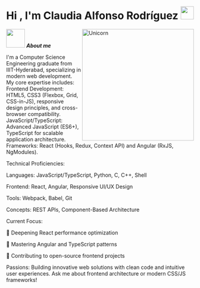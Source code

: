 <h1 align="center">Hi , I'm Claudia Alfonso Rodríguez <img src="https://media.giphy.com/media/hvRJCLFzcasrR4ia7z/giphy.gif" width="35"></h1>


<img align="right" width=300px alt="Unicorn" src="https://c.tenor.com/GN73MKBawZYAAAAi/busy-cute.gif" />

<img src="https://media.giphy.com/media/ObNTw8Uzwy6KQ/giphy.gif" width="50px">&nbsp;***About me***

I'm a Computer Science Engineering graduate from IIIT-Hyderabad, specializing in modern web development. My core expertise includes:
Frontend Development: HTML5, CSS3 (Flexbox, Grid, CSS-in-JS), responsive design principles, and cross-browser compatibility.
JavaScript/TypeScript: Advanced JavaScript (ES6+), TypeScript for scalable application architecture.
Frameworks: React (Hooks, Redux, Context API) and Angular (RxJS, NgModules).

Technical Proficiencies:

Languages: JavaScript/TypeScript, Python, C, C++, Shell

Frontend: React, Angular, Responsive UI/UX Design

Tools: Webpack, Babel, Git

Concepts: REST APIs, Component-Based Architecture

Current Focus:

🔭 Deepening React performance optimization

🌱 Mastering Angular and TypeScript patterns

👯 Contributing to open-source frontend projects

Passions:
Building innovative web solutions with clean code and intuitive user experiences. Ask me about frontend architecture or modern CSS/JS frameworks!
